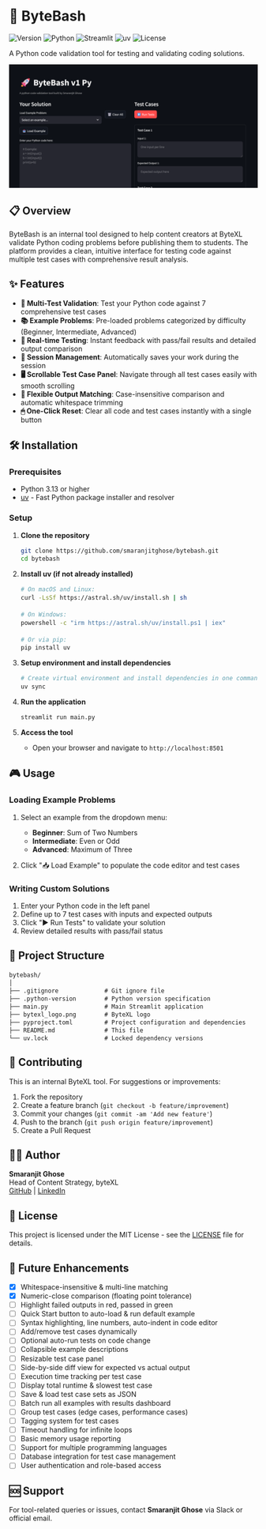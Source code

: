 # 🚀 ByteBash

![Version](https://img.shields.io/badge/version-1.0-blue)
![Python](https://img.shields.io/badge/Python-3.13+-blue.svg)
![Streamlit](https://img.shields.io/badge/Streamlit-1.28+-red.svg)
![uv](https://img.shields.io/badge/uv-package%20manager-purple.svg)
![License](https://img.shields.io/badge/License-MIT-green.svg)

A Python code validation tool for testing and validating coding solutions.

![Tool Snapshot](./assets/docs/v1.png)

## 📋 Overview

ByteBash is an internal tool designed to help content creators at ByteXL validate Python coding problems before publishing them to students. The platform provides a clean, intuitive interface for testing code against multiple test cases with comprehensive result analysis.

## ✨ Features

- **🎯 Multi-Test Validation**: Test your Python code against 7 comprehensive test cases
- **📚 Example Problems**: Pre-loaded problems categorized by difficulty (Beginner, Intermediate, Advanced)
- **🔄 Real-time Testing**: Instant feedback with pass/fail results and detailed output comparison
- **💾 Session Management**: Automatically saves your work during the session
- **🖥 Scrollable Test Case Panel**: Navigate through all test cases easily with smooth scrolling
- **📝 Flexible Output Matching**: Case-insensitive comparison and automatic whitespace trimming
- **🖱 One-Click Reset**: Clear all code and test cases instantly with a single button

## 🛠️ Installation

### Prerequisites

- Python 3.13 or higher
- [uv](https://docs.astral.sh/uv/) - Fast Python package installer and resolver

### Setup

1. **Clone the repository**
   ```bash
   git clone https://github.com/smaranjitghose/bytebash.git
   cd bytebash
   ```

2. **Install uv (if not already installed)**
   ```bash
   # On macOS and Linux:
   curl -LsSf https://astral.sh/uv/install.sh | sh
   
   # On Windows:
   powershell -c "irm https://astral.sh/uv/install.ps1 | iex"
   
   # Or via pip:
   pip install uv
   ```

3. **Setup environment and install dependencies**
   ```bash
   # Create virtual environment and install dependencies in one command
   uv sync
   ```

4. **Run the application**
   ```bash
   streamlit run main.py
   ```

5. **Access the tool**
   - Open your browser and navigate to `http://localhost:8501`

## 🎮 Usage

### Loading Example Problems

1. Select an example from the dropdown menu:
   - **Beginner**: Sum of Two Numbers
   - **Intermediate**: Even or Odd
   - **Advanced**: Maximum of Three

2. Click "📥 Load Example" to populate the code editor and test cases

### Writing Custom Solutions

1. Enter your Python code in the left panel
2. Define up to 7 test cases with inputs and expected outputs
3. Click "▶️ Run Tests" to validate your solution
4. Review detailed results with pass/fail status

## 📁 Project Structure

```
bytebash/
│
├── .gitignore             # Git ignore file
├── .python-version        # Python version specification
├── main.py                # Main Streamlit application
├── bytexl_logo.png        # ByteXL logo
├── pyproject.toml         # Project configuration and dependencies
├── README.md              # This file
└── uv.lock                # Locked dependency versions
```

## 🤝 Contributing

This is an internal ByteXL tool. For suggestions or improvements:

1. Fork the repository
2. Create a feature branch (`git checkout -b feature/improvement`)
3. Commit your changes (`git commit -am 'Add new feature'`)
4. Push to the branch (`git push origin feature/improvement`)
5. Create a Pull Request

## 👨‍💻 Author

**Smaranjit Ghose**  
Head of Content Strategy, byteXL  
[GitHub](https://github.com/smaranjitghose) | [LinkedIn](https://www.linkedin.com/in/smaranjitghose/)

## 📄 License

This project is licensed under the MIT License - see the [LICENSE](LICENSE) file for details.

## 🚀 Future Enhancements

- [x] Whitespace-insensitive & multi-line matching
- [x] Numeric-close comparison (floating point tolerance)
- [ ] Highlight failed outputs in red, passed in green
- [ ] Quick Start button to auto-load & run default example
- [ ] Syntax highlighting, line numbers, auto-indent in code editor
- [ ] Add/remove test cases dynamically
- [ ] Optional auto-run tests on code change
- [ ] Collapsible example descriptions
- [ ] Resizable test case panel
- [ ] Side-by-side diff view for expected vs actual output
- [ ] Execution time tracking per test case
- [ ] Display total runtime & slowest test case
- [ ] Save & load test case sets as JSON
- [ ] Batch run all examples with results dashboard
- [ ] Group test cases (edge cases, performance cases)
- [ ] Tagging system for test cases
- [ ] Timeout handling for infinite loops
- [ ] Basic memory usage reporting
- [ ] Support for multiple programming languages
- [ ] Database integration for test case management
- [ ] User authentication and role-based access

## 🆘 Support

For tool-related queries or issues, contact **Smaranjit Ghose** via Slack or official email.